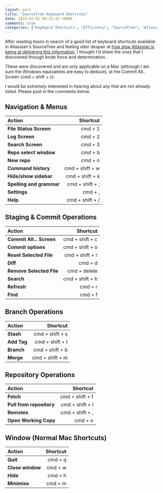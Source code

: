 ```yaml
---
layout: post
title: "SourceTree Keyboard Shortcuts"
date: 2015-02-01 09:32:42 +0000
comments: true
categories: ["Keyboard Shortcuts", "Efficiency", "SourceTree", "Atlassian", "Version Control"]
---
```


After wasting hours in search of a good list of keyboard shortcuts available in Atlassian's SourceTree and feeling utter despair at [how slow Atlassian is being at delivering this information](https://answers.atlassian.com/questions/238357/where-can-i-find-a-list-of-mac-keyboard-shortcuts-for-sourcetree), I thought I'd share the ones that I discovered through brute force and determination.

These were discovered and are only applicable on a Mac (although I am sure the Windows equivalents are easy to deduce), at the Commit All.. Screen (cmd + shift + c).

I would be _extremely_ interested in hearing about any that are not already listed. Please post in the comments below.

## Navigation \& Menus

| __Action__  | __Shortcut__ |
|:--------|---------:|
| __File Status Screen__ | cmd + 1 |
| __Log Screen__ | cmd + 2 |
| __Search Screen__ | cmd + 3 |
| __Repo select window__  |  cmd + b  |
| __New repo__  |  cmd + n  |
| __Command history__  |  cmd + shift + w |
| __Hide/show sidebar__  |  cmd + shift + k |
| __Spelling and grammar__  |  cmd + shift + ; |
| __Settings__  |  cmd + ,  |
| __Help__  |  cmd + shift + / |

## Staging \& Commit Operations

| __Action__  | __Shortcut__ |
|:--------|---------:|
| __Commit All... Screen__  |  cmd + shift + c |
| __Commit options__  |  cmd + shift + o |
| __Reset Selected File__ |  cmd + shift + r |
| __Diff__  |  cmd + d  |
| __Remove Selected File__ | cmd + delete |
| __Search__  |  cmd + shift + h |
| __Refresh__  |  cmd + r  |
| __Find__  |  cmd + f  |

## Branch  Operations
| __Action__  | __Shortcut__ |
|:--------|---------:|
| __Stash__  |  cmd + shift + s |
| __Add Tag__  |  cmd + shift + t |
| __Branch__  |  cmd + shift + b |
| __Merge__  |  cmd + shift + m |

## Repository Operations
| __Action__  | __Shortcut__ |
|:--------|---------:|
| __Fetch__  |  cmd + shift + f |
| __Pull from repository__  |  cmd + shift + l |
| __Remotes__  |  cmd + shift + , |
| __Open Working Copy__  |  cmd + o  |

## Window (Normal Mac Shortcuts)
| __Action__  | __Shortcut__ |
|:--------|---------:|
| __Quit__  |  cmd + q  |
| __Close window__  |  cmd + w  |
| __Hide__  |  cmd + h  |
| __Minimise__  |  cmd + m  |

